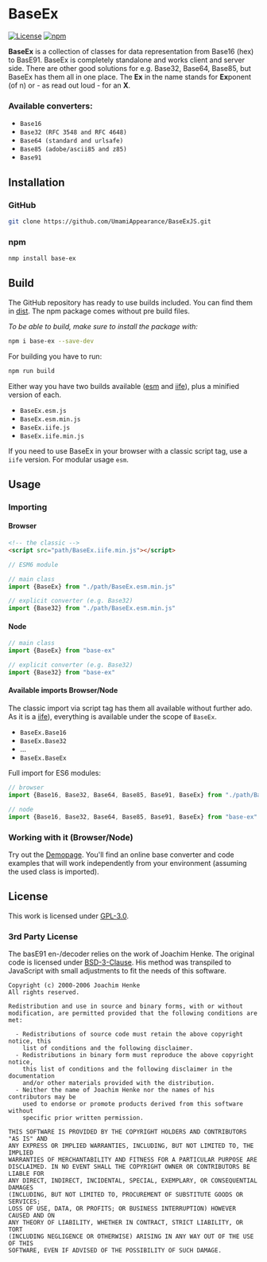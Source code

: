 # BaseEx

[![License](https://img.shields.io/github/license/UmamiAppearance/BaseExJs?color=009911&style=for-the-badge)](./LICENSE)
[![npm](https://img.shields.io/npm/v/base-ex?color=%23009911&style=for-the-badge)](https://www.npmjs.com/package/base-ex)


**BaseEx** is a collection of classes for data representation from Base16 (hex) to BasE91.
BaseEx is completely standalone and works client and server side.
There are other good solutions for e.g. Base32, Base64, Base85, but BaseEx has them all in one place.
The **Ex** in the name stands for **Ex**ponent (of n) or - as read out loud - for an **X**.


### Available converters:
* ``Base16``
* ``Base32 (RFC 3548 and RFC 4648)``
* ``Base64 (standard and urlsafe)``
* ``Base85 (adobe/ascii85 and z85)``
* ``Base91``


## Installation

### GitHub
```sh
git clone https://github.com/UmamiAppearance/BaseExJS.git
```

### npm
```sh
nmp install base-ex
```

## Build
The GitHub repository has ready to use builds included. You can find them in [dist](https://github.com/UmamiAppearance/BaseExJS/tree/main/dist). The npm package comes without pre build files. 

_To be able to build, make sure to install the package with:_
```sh
npm i base-ex --save-dev
```

For building you have to run:

```sh
npm run build
``` 

Either way you have two builds available ([esm](https://developer.mozilla.org/en-US/docs/Web/JavaScript/Guide/Modules) and [iife](https://developer.mozilla.org/en-US/docs/Glossary/IIFE)), plus a minified version of each. 
* ``BaseEx.esm.js``
* ``BaseEx.esm.min.js``
* ``BaseEx.iife.js``
* ``BaseEx.iife.min.js``

If you need to use BaseEx in your browser with a classic script tag, use a ``iife`` version. For modular usage ``esm``.


## Usage

### Importing

#### Browser

```html
<!-- the classic -->
<script src="path/BaseEx.iife.min.js"></script>
```

```js
// ESM6 module

// main class
import {BaseEx} from "./path/BaseEx.esm.min.js"

// explicit converter (e.g. Base32)
import {Base32} from "./path/BaseEx.esm.min.js"
```

#### Node
```js
// main class
import {BaseEx} from "base-ex"

// explicit converter (e.g. Base32)
import {Base32} from "base-ex"
```

#### Available imports Browser/Node
The classic import via script tag has them all available without further ado. As it is a [iife](https://developer.mozilla.org/en-US/docs/Glossary/IIFE)), everything is available under the scope of ``BaseEx``.

* ``BaseEx.Base16``
* ``BaseEx.Base32``
* ...
* ``BaseEx.BaseEx``

Full import for ES6 modules: 

```js
// browser
import {Base16, Base32, Base64, Base85, Base91, BaseEx} from "./path/BaseEx.esm.min.js"

// node
import {Base16, Base32, Base64, Base85, Base91, BaseEx} from "base-ex"
```

### Working with it (Browser/Node)
Try out the [Demopage](https://umamiappearance.github.io/BaseExJS/demo.html). You'll find an online base converter and code examples that will work independently from your environment (assuming the used class is imported).

## License
This work is licensed under [GPL-3.0](https://opensource.org/licenses/GPL-3.0).

### 3rd Party License

The basE91 en-/decoder relies on the work of Joachim Henke. The original code is licensed under [BSD-3-Clause](https://opensource.org/licenses/BSD-3-Clause). His method was transpiled to JavaScript with small adjustments to fit the needs of this software.

```
Copyright (c) 2000-2006 Joachim Henke
All rights reserved.

Redistribution and use in source and binary forms, with or without
modification, are permitted provided that the following conditions are met:

  - Redistributions of source code must retain the above copyright notice, this
    list of conditions and the following disclaimer.
  - Redistributions in binary form must reproduce the above copyright notice,
    this list of conditions and the following disclaimer in the documentation
    and/or other materials provided with the distribution.
  - Neither the name of Joachim Henke nor the names of his contributors may be
    used to endorse or promote products derived from this software without
    specific prior written permission.

THIS SOFTWARE IS PROVIDED BY THE COPYRIGHT HOLDERS AND CONTRIBUTORS "AS IS" AND
ANY EXPRESS OR IMPLIED WARRANTIES, INCLUDING, BUT NOT LIMITED TO, THE IMPLIED
WARRANTIES OF MERCHANTABILITY AND FITNESS FOR A PARTICULAR PURPOSE ARE
DISCLAIMED. IN NO EVENT SHALL THE COPYRIGHT OWNER OR CONTRIBUTORS BE LIABLE FOR
ANY DIRECT, INDIRECT, INCIDENTAL, SPECIAL, EXEMPLARY, OR CONSEQUENTIAL DAMAGES
(INCLUDING, BUT NOT LIMITED TO, PROCUREMENT OF SUBSTITUTE GOODS OR SERVICES;
LOSS OF USE, DATA, OR PROFITS; OR BUSINESS INTERRUPTION) HOWEVER CAUSED AND ON
ANY THEORY OF LIABILITY, WHETHER IN CONTRACT, STRICT LIABILITY, OR TORT
(INCLUDING NEGLIGENCE OR OTHERWISE) ARISING IN ANY WAY OUT OF THE USE OF THIS
SOFTWARE, EVEN IF ADVISED OF THE POSSIBILITY OF SUCH DAMAGE.
```
